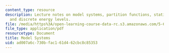 ```yaml
---
content_type: resource
description: Lecture notes on model systems, partition functions, statistical mechanics,
  and discrete energy levels.
file: /media/https%3A/open-learning-course-data-rc.s3.amazonaws.com/5-60-thermodynamics-kinetics-spring-2008/ad007a6c730bfac161d462cbc8c85353_5_60_lecture28.pdf
file_type: application/pdf
resourcetype: Document
title: Model Systems
uid: ad007a6c-730b-fac1-61d4-62cbc8c85353
---
```

